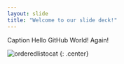 ```yaml
---
layout: slide
title: "Welcome to our slide deck!"
---
```


Caption Hello GitHub World! Again!

![orderedlistocat](https://octodex.github.com/images/orderedlistocat.png)
{: .center}
